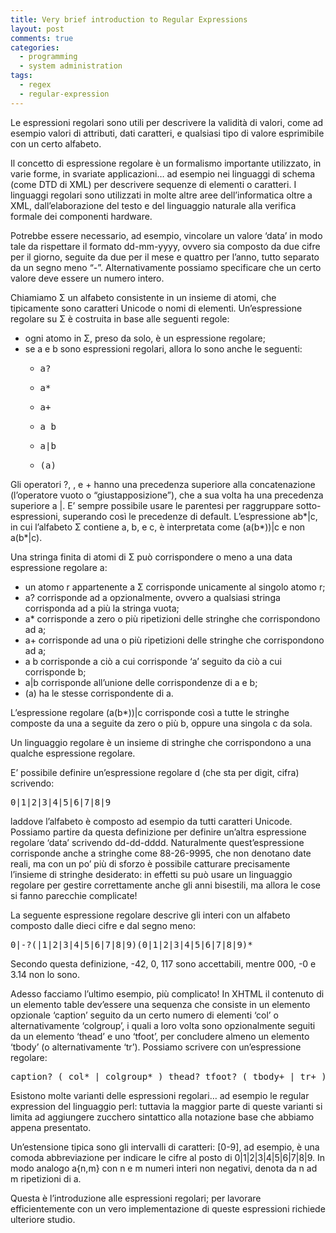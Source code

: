 ```yaml
---
title: Very brief introduction to Regular Expressions
layout: post
comments: true
categories:
  - programming
  - system administration
tags:
  - regex
  - regular-expression
---
```

Le espressioni regolari sono utili per descrivere la validità di valori, come ad esempio valori di attributi, dati caratteri, e qualsiasi tipo di valore esprimibile con un certo alfabeto.

Il concetto di espressione regolare è un formalismo importante utilizzato, in varie forme, in svariate applicazioni&#8230; ad esempio nei linguaggi di schema (come DTD di XML) per descrivere sequenze di elementi o caratteri. I linguaggi regolari sono utilizzati in molte altre aree dell&#8217;informatica oltre a XML, dall&#8217;elaborazione del testo e del linguaggio naturale alla verifica formale dei componenti hardware.

Potrebbe essere necessario, ad esempio, vincolare un valore &#8216;data&#8217; in modo tale da rispettare il formato dd-mm-yyyy, ovvero sia composto da due cifre per il giorno, seguite da due per il mese e quattro per l&#8217;anno, tutto separato da un segno meno “-”. Alternativamente possiamo specificare che un certo valore deve essere un numero intero.

Chiamiamo Σ un alfabeto consistente in un insieme di atomi, che tipicamente sono caratteri Unicode o nomi di elementi. Un&#8217;espressione regolare su Σ è costruita in base alle seguenti regole:

<!--more-->

  * ogni atomo in Σ, preso da solo, è un espressione regolare;
  * se a e b sono espressioni regolari, allora lo sono anche le seguenti:
      * <pre>a?</pre>

      * <pre>a*</pre>

      * <pre>a+</pre>

      * <pre>a b</pre>

      * <pre>a|b</pre>

      * <pre>(a)</pre>

Gli operatori ?, , e + hanno una precedenza superiore alla concatenazione (l&#8217;operatore vuoto o “giustapposizione”), che a sua volta ha una precedenza superiore a |. E&#8217; sempre possibile usare le parentesi per raggruppare sotto-espressioni, superando così le precedenze di default. L&#8217;espressione ab\*|c, in cui l&#8217;alfabeto Σ contiene a, b, e c, è interpretata come (a(b\*))|c e non a(b*|c).

Una stringa finita di atomi di Σ può corrispondere o meno a una data espressione regolare a:

  * un atomo r appartenente a Σ corrisponde unicamente al singolo atomo r;
  * a? corrisponde ad a opzionalmente, ovvero a qualsiasi stringa corrisponda ad a più la stringa vuota;
  * a* corrisponde a zero o più ripetizioni delle stringhe che corrispondono ad a;
  * a+ corrisponde ad una o più ripetizioni delle stringhe che corrispondono ad a;
  * a b corrisponde a ciò a cui corrisponde &#8216;a&#8217; seguito da ciò a cui corrisponde b;
  * a|b corrisponde all&#8217;unione delle corrispondenze di a e b;
  * (a) ha le stesse corrispondente di a.

L&#8217;espressione regolare (a(b*))|c corrisponde così a tutte le stringhe composte da una a seguite da zero o più b, oppure una singola c da sola.

Un linguaggio regolare è un insieme di stringhe che corrispondono a una qualche espressione regolare.

E&#8217; possibile definire un&#8217;espressione regolare d (che sta per digit, cifra) scrivendo:

<pre>0|1|2|3|4|5|6|7|8|9</pre>

laddove l&#8217;alfabeto è composto ad esempio da tutti caratteri Unicode. Possiamo partire da questa definizione per definire un&#8217;altra espressione regolare &#8216;data&#8217; scrivendo dd-dd-dddd. Naturalmente quest&#8217;espressione corrisponde anche a stringhe come 88-26-9995, che non denotano date reali, ma con un po&#8217; più di sforzo è possibile catturare precisamente l&#8217;insieme di stringhe desiderato: in effetti su può usare un linguaggio regolare per gestire correttamente anche gli anni bisestili, ma allora le cose si fanno parecchie complicate!

La seguente espressione regolare descrive gli interi con un alfabeto composto dalle dieci cifre e dal segno meno:

<pre>0|-?(|1|2|3|4|5|6|7|8|9)(0|1|2|3|4|5|6|7|8|9)*</pre>

Secondo questa definizione, -42, 0, 117 sono accettabili, mentre 000, -0 e 3.14 non lo sono.

Adesso facciamo l&#8217;ultimo esempio, più complicato! In XHTML il contenuto di un elemento table dev&#8217;essere una sequenza che consiste in un elemento opzionale &#8216;caption&#8217; seguito da un certo numero di elementi &#8216;col&#8217; o alternativamente &#8216;colgroup&#8217;, i quali a loro volta sono opzionalmente seguiti da un elemento &#8216;thead&#8217; e uno &#8216;tfoot&#8217;, per concludere almeno un elemento &#8216;tbody&#8217; (o alternativamente &#8216;tr&#8217;). Possiamo scrivere con un&#8217;espressione regolare:

<pre>caption? ( col* | colgroup* ) thead? tfoot? ( tbody+ | tr+ )</pre>

Esistono molte varianti delle espressioni regolari&#8230; ad esempio le regular expression del linguaggio perl: tuttavia la maggior parte di queste varianti si limita ad aggiungere zucchero sintattico alla notazione base che abbiamo appena presentato.

Un&#8217;estensione tipica sono gli intervalli di caratteri: [0-9], ad esempio, è una comoda abbreviazione per indicare le cifre al posto di 0|1|2|3|4|5|6|7|8|9. In modo analogo a{n,m} con n e m numeri interi non negativi, denota da n ad m ripetizioni di a.

Questa è l&#8217;introduzione alle espressioni regolari; per lavorare efficientemente con un vero implementazione di queste espressioni richiede ulteriore studio.
